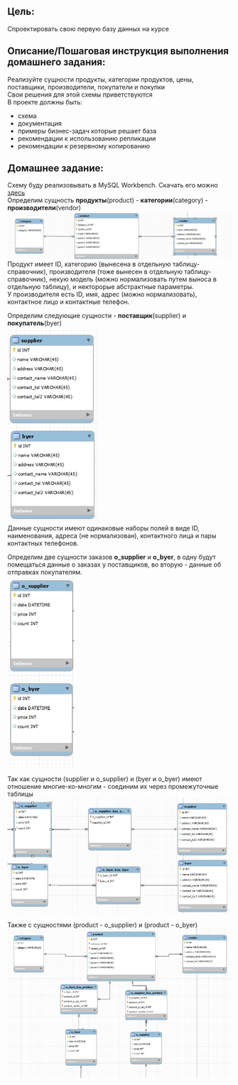 ## **Цель:**
Спроектировать свою первую базу данных на курсе

## **Описание/Пошаговая инструкция выполнения домашнего задания:**
Реализуйте сущности продукты, категории продуктов, цены, поставщики, производители, покупатели и покупки  
Свои решения для этой схемы приветствуются  
В проекте должны быть:
* схема
* документация
* примеры бизнес-задач которые решает база
* рекомендации к использованию репликации
* рекомендации к резервному копированию

## **Домашнее задание:**
Схему буду реализовывать в MySQL Workbench. Скачать его можно [здесь](https://dev.mysql.com/downloads/workbench/)  
Определим сущность **продукты**(product) - **категории**(category) - **производители**(vendor)
![](https://github.com/fermunt/OTUS-RDBMS-2023-02/blob/main/pics_homework_1/product.jpg)
Продукт имеет ID, категорию (вынесена в отдельную таблицу-справочник), производителя (тоже вынесен в отдельную таблицу-справочник), некую модель (можно нормализовать путем выноса в отдельную таблицу), и некторорые абстрактные параметры.  
У производителя есть ID, имя, адрес (можно нормализовать), контактное лицо и контактные телефон.
  
Определим следующие сущности - **поставщик**(supplier) и **покупатель**(byer)  
![](https://github.com/fermunt/OTUS-RDBMS-2023-02/blob/main/pics_homework_1/supplier-byer.jpg)  
Данные сущности имеют одинаковые наборы полей в виде ID, наименования, адреса (не нормализован), контактного лица и пары контактных телефонов.    
  
Определим две сущности заказов **o_supplier** и **o_byer**, в одну будут помещаться данные о заказах у поставщиков, во вторую - данные об отправках покупателям.  
![](https://github.com/fermunt/OTUS-RDBMS-2023-02/blob/main/pics_homework_1/order.jpg)  

Так как сущности (supplier и o_supplier) и (byer и o_byer) имеют отношение многие-ко-многим - соединим их через промежуточные таблицы  
![](https://github.com/fermunt/OTUS-RDBMS-2023-02/blob/main/pics_homework_1/supplier-order.jpg)  

Также с сущностями (product - o_supplier) и (product - o_byer)    
![](https://github.com/fermunt/OTUS-RDBMS-2023-02/blob/main/pics_homework_1/product-order.jpg)  









